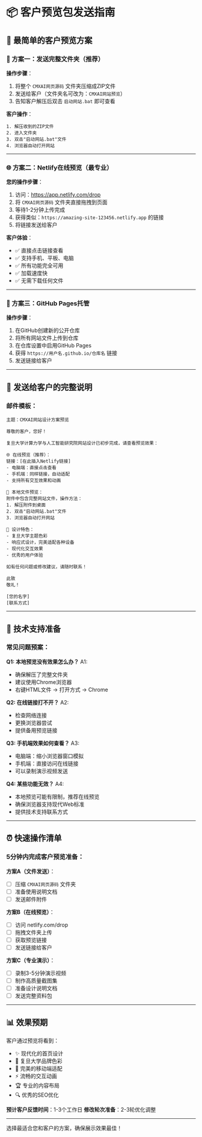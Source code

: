 # 📦 客户预览包发送指南

## 🎯 最简单的客户预览方案

### 🚀 方案一：发送完整文件夹（推荐）

**操作步骤**：
1. 将整个 `CMXAI网页源码` 文件夹压缩成ZIP文件
2. 发送给客户（文件夹名可改为：`CMXAI网站预览`）
3. 告知客户解压后双击 `启动网站.bat` 即可查看

**客户操作**：
```
1. 解压收到的ZIP文件
2. 进入文件夹
3. 双击"启动网站.bat"文件
4. 浏览器自动打开网站
```

---

### 🌐 方案二：Netlify在线预览（最专业）

**您的操作步骤**：
1. 访问：https://app.netlify.com/drop
2. 将 `CMXAI网页源码` 文件夹直接拖拽到页面
3. 等待1-2分钟上传完成
4. 获得类似：`https://amazing-site-123456.netlify.app` 的链接
5. 将链接发送给客户

**客户体验**：
- ✅ 直接点击链接查看
- ✅ 支持手机、平板、电脑
- ✅ 所有功能完全可用
- ✅ 加载速度快
- ✅ 无需下载任何文件

---

### 📱 方案三：GitHub Pages托管

**操作步骤**：
1. 在GitHub创建新的公开仓库
2. 将所有网站文件上传到仓库
3. 在仓库设置中启用GitHub Pages
4. 获得 `https://用户名.github.io/仓库名` 链接
5. 发送链接给客户

---

## 💌 发送给客户的完整说明

### 邮件模板：
```
主题：CMXAI网站设计方案预览

尊敬的客户，您好！

复旦大学计算力学与人工智能研究院网站设计已初步完成，请查看预览效果：

🌐 在线预览（推荐）：
链接：[在此插入Netlify链接]
- 电脑端：直接点击查看
- 手机端：同样链接，自动适配
- 支持所有交互效果和动画

📁 本地文件预览：
附件中包含完整网站文件，操作方法：
1. 解压附件到桌面
2. 双击"启动网站.bat"文件
3. 浏览器自动打开网站

🎨 设计特色：
- 复旦大学主题色彩
- 响应式设计，完美适配各种设备
- 现代化交互效果
- 优秀的用户体验

如有任何问题或修改建议，请随时联系！

此致
敬礼！

[您的名字]
[联系方式]
```

---

## 🔧 技术支持准备

### 常见问题预案：

**Q1: 本地预览没有效果怎么办？**
A1: 
- 确保解压了完整文件夹
- 建议使用Chrome浏览器
- 右键HTML文件 → 打开方式 → Chrome

**Q2: 在线链接打不开？**
A2:
- 检查网络连接
- 更换浏览器尝试
- 提供备用预览链接

**Q3: 手机端效果如何查看？**
A3:
- 电脑端：缩小浏览器窗口模拟
- 手机端：直接访问在线链接
- 可以录制演示视频发送

**Q4: 某些功能无效？**
A4:
- 本地预览可能有限制，推荐在线预览
- 确保浏览器支持现代Web标准
- 提供技术支持联系方式

---

## ⏰ 快速操作清单

### 5分钟内完成客户预览准备：

**方案A（文件发送）**：
- [ ] 压缩 `CMXAI网页源码` 文件夹
- [ ] 准备使用说明文档
- [ ] 发送邮件附件

**方案B（在线预览）**：
- [ ] 访问 netlify.com/drop
- [ ] 拖拽文件夹上传
- [ ] 获取预览链接
- [ ] 发送链接给客户

**方案C（专业演示）**：
- [ ] 录制3-5分钟演示视频
- [ ] 制作高质量截图集
- [ ] 准备设计说明文档
- [ ] 发送完整资料包

---

## 📊 效果预期

客户通过预览将看到：
- ✨ 现代化的首页设计
- 🎨 复旦大学品牌色彩
- 📱 完美的移动端适配
- ⚡ 流畅的交互动画
- 🏆 专业的内容布局
- 🔍 优秀的SEO优化

**预计客户反馈时间**：1-3个工作日
**修改轮次准备**：2-3轮优化调整

---

选择最适合您和客户的方案，确保展示效果最佳！